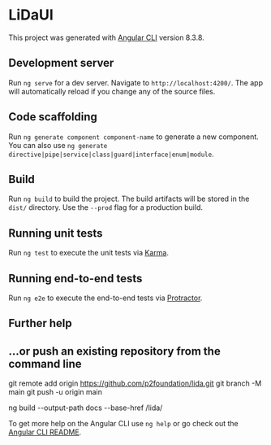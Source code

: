 # LiDaUI

This project was generated with [Angular CLI](https://github.com/angular/angular-cli) version 8.3.8.

## Development server

Run `ng serve` for a dev server. Navigate to `http://localhost:4200/`. The app will automatically reload if you change any of the source files.

## Code scaffolding

Run `ng generate component component-name` to generate a new component. You can also use `ng generate directive|pipe|service|class|guard|interface|enum|module`.

## Build

Run `ng build` to build the project. The build artifacts will be stored in the `dist/` directory. Use the `--prod` flag for a production build.

## Running unit tests

Run `ng test` to execute the unit tests via [Karma](https://karma-runner.github.io).

## Running end-to-end tests

Run `ng e2e` to execute the end-to-end tests via [Protractor](http://www.protractortest.org/).

## Further help

## …or push an existing repository from the command line

git remote add origin https://github.com/p2foundation/lida.git
git branch -M main
git push -u origin main

ng build --output-path docs --base-href /lida/

To get more help on the Angular CLI use `ng help` or go check out the [Angular CLI README](https://github.com/angular/angular-cli/blob/master/README.md).
